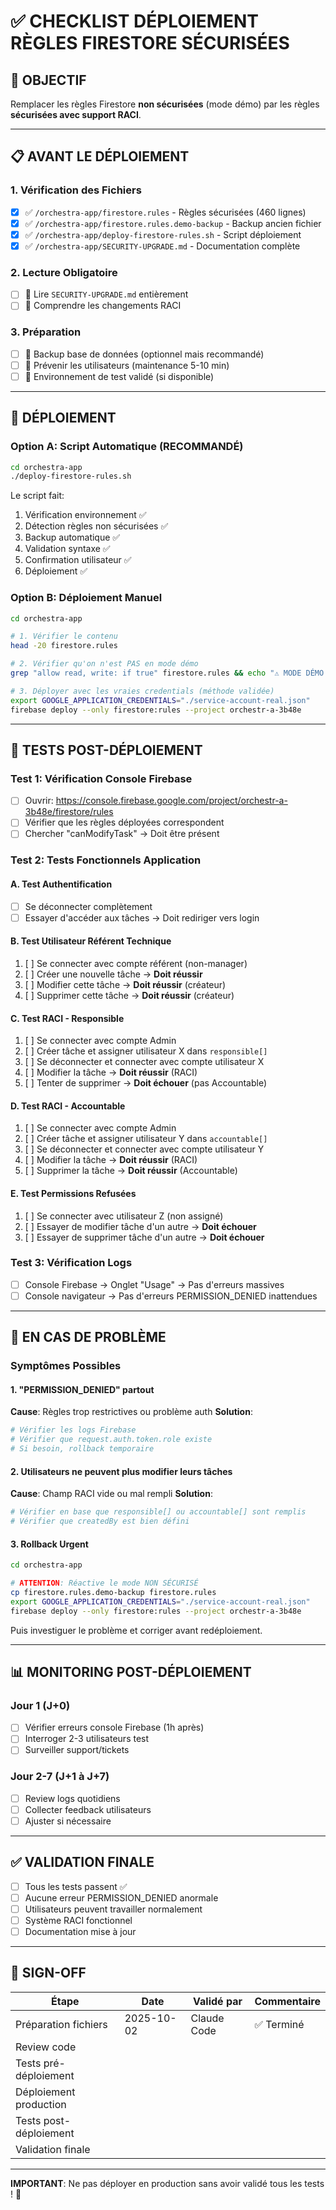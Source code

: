 # ✅ CHECKLIST DÉPLOIEMENT RÈGLES FIRESTORE SÉCURISÉES

## 🎯 OBJECTIF
Remplacer les règles Firestore **non sécurisées** (mode démo) par les règles **sécurisées avec support RACI**.

---

## 📋 AVANT LE DÉPLOIEMENT

### 1. Vérification des Fichiers
- [x] ✅ `/orchestra-app/firestore.rules` - Règles sécurisées (460 lignes)
- [x] ✅ `/orchestra-app/firestore.rules.demo-backup` - Backup ancien fichier
- [x] ✅ `/orchestra-app/deploy-firestore-rules.sh` - Script déploiement
- [x] ✅ `/orchestra-app/SECURITY-UPGRADE.md` - Documentation complète

### 2. Lecture Obligatoire
- [ ] 📖 Lire `SECURITY-UPGRADE.md` entièrement
- [ ] 📖 Comprendre les changements RACI

### 3. Préparation
- [ ] 💾 Backup base de données (optionnel mais recommandé)
- [ ] 📢 Prévenir les utilisateurs (maintenance 5-10 min)
- [ ] 🧪 Environnement de test validé (si disponible)

---

## 🚀 DÉPLOIEMENT

### Option A: Script Automatique (RECOMMANDÉ)

```bash
cd orchestra-app
./deploy-firestore-rules.sh
```

Le script fait:
1. Vérification environnement ✅
2. Détection règles non sécurisées ✅
3. Backup automatique ✅
4. Validation syntaxe ✅
5. Confirmation utilisateur ✅
6. Déploiement ✅

### Option B: Déploiement Manuel

```bash
cd orchestra-app

# 1. Vérifier le contenu
head -20 firestore.rules

# 2. Vérifier qu'on n'est PAS en mode démo
grep "allow read, write: if true" firestore.rules && echo "⚠️ MODE DÉMO!" || echo "✅ Sécurisé"

# 3. Déployer avec les vraies credentials (méthode validée)
export GOOGLE_APPLICATION_CREDENTIALS="./service-account-real.json"
firebase deploy --only firestore:rules --project orchestr-a-3b48e
```

---

## 🧪 TESTS POST-DÉPLOIEMENT

### Test 1: Vérification Console Firebase
- [ ] Ouvrir: https://console.firebase.google.com/project/orchestr-a-3b48e/firestore/rules
- [ ] Vérifier que les règles déployées correspondent
- [ ] Chercher "canModifyTask" → Doit être présent

### Test 2: Tests Fonctionnels Application

#### A. Test Authentification
- [ ] Se déconnecter complètement
- [ ] Essayer d'accéder aux tâches → Doit rediriger vers login

#### B. Test Utilisateur Référent Technique
1. [ ] Se connecter avec compte référent (non-manager)
2. [ ] Créer une nouvelle tâche → **Doit réussir**
3. [ ] Modifier cette tâche → **Doit réussir** (créateur)
4. [ ] Supprimer cette tâche → **Doit réussir** (créateur)

#### C. Test RACI - Responsible
1. [ ] Se connecter avec compte Admin
2. [ ] Créer tâche et assigner utilisateur X dans `responsible[]`
3. [ ] Se déconnecter et connecter avec compte utilisateur X
4. [ ] Modifier la tâche → **Doit réussir** (RACI)
5. [ ] Tenter de supprimer → **Doit échouer** (pas Accountable)

#### D. Test RACI - Accountable
1. [ ] Se connecter avec compte Admin
2. [ ] Créer tâche et assigner utilisateur Y dans `accountable[]`
3. [ ] Se déconnecter et connecter avec compte utilisateur Y
4. [ ] Modifier la tâche → **Doit réussir** (RACI)
5. [ ] Supprimer la tâche → **Doit réussir** (Accountable)

#### E. Test Permissions Refusées
1. [ ] Se connecter avec utilisateur Z (non assigné)
2. [ ] Essayer de modifier tâche d'un autre → **Doit échouer**
3. [ ] Essayer de supprimer tâche d'un autre → **Doit échouer**

### Test 3: Vérification Logs
- [ ] Console Firebase → Onglet "Usage" → Pas d'erreurs massives
- [ ] Console navigateur → Pas d'erreurs PERMISSION_DENIED inattendues

---

## 🔴 EN CAS DE PROBLÈME

### Symptômes Possibles

#### 1. "PERMISSION_DENIED" partout
**Cause**: Règles trop restrictives ou problème auth
**Solution**:
```bash
# Vérifier les logs Firebase
# Vérifier que request.auth.token.role existe
# Si besoin, rollback temporaire
```

#### 2. Utilisateurs ne peuvent plus modifier leurs tâches
**Cause**: Champ RACI vide ou mal rempli
**Solution**:
```bash
# Vérifier en base que responsible[] ou accountable[] sont remplis
# Vérifier que createdBy est bien défini
```

#### 3. Rollback Urgent

```bash
cd orchestra-app

# ATTENTION: Réactive le mode NON SÉCURISÉ
cp firestore.rules.demo-backup firestore.rules
export GOOGLE_APPLICATION_CREDENTIALS="./service-account-real.json"
firebase deploy --only firestore:rules --project orchestr-a-3b48e
```

Puis investiguer le problème et corriger avant redéploiement.

---

## 📊 MONITORING POST-DÉPLOIEMENT

### Jour 1 (J+0)
- [ ] Vérifier erreurs console Firebase (1h après)
- [ ] Interroger 2-3 utilisateurs test
- [ ] Surveiller support/tickets

### Jour 2-7 (J+1 à J+7)
- [ ] Review logs quotidiens
- [ ] Collecter feedback utilisateurs
- [ ] Ajuster si nécessaire

---

## ✅ VALIDATION FINALE

- [ ] Tous les tests passent ✅
- [ ] Aucune erreur PERMISSION_DENIED anormale
- [ ] Utilisateurs peuvent travailler normalement
- [ ] Système RACI fonctionnel
- [ ] Documentation mise à jour

---

## 📝 SIGN-OFF

| Étape | Date | Validé par | Commentaire |
|-------|------|------------|-------------|
| Préparation fichiers | 2025-10-02 | Claude Code | ✅ Terminé |
| Review code | | | |
| Tests pré-déploiement | | | |
| Déploiement production | | | |
| Tests post-déploiement | | | |
| Validation finale | | | |

---

**IMPORTANT**: Ne pas déployer en production sans avoir validé tous les tests ! 🚨
